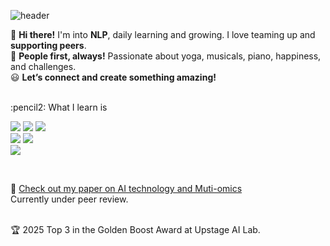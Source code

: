 ![header](https://capsule-render.vercel.app/api?type=Waving&color=F8E2CF&height=100&section=header&fontSize=90)

👋 **Hi there!** I'm into **NLP**, daily learning and growing. I love teaming up and **supporting peers**.  
👀 **People first, always!** Passionate about yoga, musicals, piano, happiness, and challenges.
<br>😃 **Let’s connect and create something amazing!**

<br>
:pencil2: What I learn is
<br>

![](https://img.shields.io/badge/Python-3776AB?style=for-the-badge&logo=python&logoColor=white)
![](https://img.shields.io/badge/Java-007396?style=for-the-badge&logo=JavaScript&logoColor=white)
![](https://img.shields.io/badge/JavaScript-F7DF1E?style=for-the-badge&logo=JavaScript&logoColor=white)
<br>
<img src="https://img.shields.io/badge/PyTorch-EE4C2C?style=for-the-badge&logo=PyTorch&logoColor=white">
![](https://img.shields.io/badge/MySQL-00000F?style=for-the-badge&logo=mysql&logoColor=white)
<br>
![](https://img.shields.io/badge/Figma-F24E1E?style=for-the-badge&logo=figma&logoColor=white)

<br>

📄 [Check out my paper on AI technology and Muti-omics](https://www.preprints.org/manuscript/202408.0350/v1)
<br>
Currently under peer review.

<br>
🏆 2025 Top 3 in the Golden Boost Award at Upstage AI Lab.
